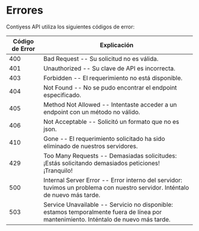 # Errores

Contiyess API utiliza los siguientes códigos de error:


Código de Error | Explicación
--------------- | ------------
400 | Bad Request -- Su solicitud no es válida.
401 | Unauthorized -- Su clave de API es incorrecta.
403 | Forbidden -- El requerimiento no está disponible.
404 | Not Found -- No se pudo encontrar el endpoint especificado.
405 | Method Not Allowed -- Intentaste acceder a un endpoint con un método no válido.
406 | Not Acceptable -- Solicitó un formato que no es json.
410 | Gone -- El requerimiento solicitado ha sido eliminado de nuestros servidores.
429 | Too Many Requests -- Demasiadas solicitudes: ¡Estás solicitando demasiados peticiones! ¡Tranquilo!
500 | Internal Server Error -- Error interno del servidor: tuvimos un problema con nuestro servidor. Inténtalo de nuevo más tarde.
503 | Service Unavailable -- Servicio no disponible: estamos temporalmente fuera de línea por mantenimiento. Inténtalo de nuevo más tarde.
